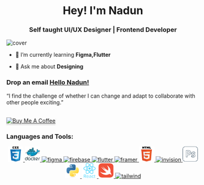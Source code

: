 <h1 align="center">Hey! I'm Nadun</h1>

<div style="font-family='sans-serif';">
<h3 align="center">Self taught UI/UX Designer | Frontend Developer</h3>
<img href="[https://drive.google.com/uc?export=view&id=1sZ-rMAcUAimTbIClPKVUF2MO0JJerNcV](https://doc-0g-7s-docs.googleusercontent.com/docs/securesc/l6fc5r4rjsv44d5f5hulaf2hcp539s79/mrf03c2phngo0j366be00l69tchuou1l/1703419050000/12876173334107249940/12876173334107249940/1sZ-rMAcUAimTbIClPKVUF2MO0JJerNcV?e=view&ax=AEqgLxnapOeoymMbop9_WNSFYj_vCGotrE-VGwuGUiqQuBi1n0o3l3v5xcMRuU21TtbWy14GwG9aV4n5s26CeE6eFfQY-9APMoMW7ePF_VIeh_1ybs0RxB_Si1N3lUd1zUev-__TWbjy99b1AtxIOVQLxuy0zsrY6fEVDN1SiDx2VXdT57lg4T6IYhAhCl6ioU2FTMX1BVfBk9Jwgu-vycnLqTfykhLbA5j6T9_zgCZvKzc6RqY0m8iPYsQuR-uEC6aNybMBiq6fff-bYHtshXSX89YRYxDGJuE61U3wcn_XT7hiuMBSDLzKIRO_oMBC2U-6-emASzzKByN9KBs89BRmo8k4Ahq-TXIPusmVN0Z5P6cXPDizoYpVuTJonn0_FYD40gaMX6gbnxaalM2cmCHpcC_X4SCbPqBD0gbGHzYK1YBNgf79zKMS3HMnRTQQ32YjMhnNhW5GRcRCY77bKKXvk0DFx4agNdElbfpbgCndCEw02zZOvVGpwCEgw5ufWP53u7i28_W3Ksnbwno9fryht4S5O8NgIAtrty77TVSb5QmOaDe-9Oj1zNcu2g64BoFHI8XWHyGEUQ0P4lNI3lrWfNtDIxVdwflZRjh7VLzEASvwFbfZiW_6BCCeLlQgMDZ6pFqrr7TFpCILm8s96RwahNYJhRDTsYIi5CWaNz4S_dMHQhjnMb3r8GTFAtnMhDOWWUl8K26abds_BVNCjwpJ5zMw_xpeKUeoa0Y6K48r5Tqi_KnTpN_mx6zAIFnEPdhYEKovm6LjGbsTrY0RE56yfn7hQdUn1bCkbh7_6_BONBQT2DniLE59YWbZvjruceUPtBXlPf3htAxnuJ1TBi-7kZz6NksqqawPKG8l7QCmG7A&uuid=ea7e3d4a-268c-410f-abda-6058c1439fd4&authuser=0)" alt="cover">

- 🌱 I’m currently learning **Figma,Flutter**

- 💬 Ask me about **Designing**

<h3 align="left"><a href="mailto:nadunkms@gmail.com" style="text-decoration:none;">Drop an email <u> Hello Nadun! </u></a></h3>
<p align="left">“I find the challenge of whether I can change and adapt to collaborate with other people exciting.”
</p>
<br>
<a href="https://www.buymeacoffee.com/nadun" target="_blank"><img src="https://www.buymeacoffee.com/assets/img/custom_images/yellow_img.png" alt="Buy Me A Coffee" style="height: 41px !important;width: 174px !important;box-shadow: 0px 3px 2px 0px rgba(190, 190, 190, 0.5) !important;-webkit-box-shadow: 0px 3px 2px 0px rgba(190, 190, 190, 0.5) !important;border:none !important;border-radius:0px  !important;" ></a>


<h3 align="left">Languages and Tools:</h3>
</div>
<p align="left"> <a href="https://www.w3schools.com/css/" target="_blank" rel="noreferrer">
  <div align="center">
<img src="https://raw.githubusercontent.com/devicons/devicon/master/icons/css3/css3-original-wordmark.svg" alt="css3" width="40" height="40"/> </a> <a href="https://www.docker.com/" target="_blank" rel="noreferrer"> <img src="https://raw.githubusercontent.com/devicons/devicon/master/icons/docker/docker-original-wordmark.svg" alt="docker" width="40" height="40"/> </a> <a href="https://www.figma.com/" target="_blank" rel="noreferrer"> <img src="https://www.vectorlogo.zone/logos/figma/figma-icon.svg" alt="figma" width="40" height="40"/> </a> <a href="https://firebase.google.com/" target="_blank" rel="noreferrer"> <img src="https://www.vectorlogo.zone/logos/firebase/firebase-icon.svg" alt="firebase" width="40" height="40"/> </a> <a href="https://flutter.dev" target="_blank" rel="noreferrer"> <img src="https://www.vectorlogo.zone/logos/flutterio/flutterio-icon.svg" alt="flutter" width="40" height="40"/> </a> <a href="https://www.framer.com/" target="_blank" rel="noreferrer"> <img src="https://www.vectorlogo.zone/logos/framer/framer-icon.svg" alt="framer" width="40" height="40"/> </a> <a href="https://www.w3.org/html/" target="_blank" rel="noreferrer"> <img src="https://raw.githubusercontent.com/devicons/devicon/master/icons/html5/html5-original-wordmark.svg" alt="html5" width="40" height="40"/> </a> <a href="https://www.invisionapp.com/" target="_blank" rel="noreferrer"> <img src="https://www.vectorlogo.zone/logos/invisionapp/invisionapp-icon.svg" alt="invision" width="40" height="40"/> </a> <a href="https://www.photoshop.com/en" target="_blank" rel="noreferrer"> <img src="https://raw.githubusercontent.com/devicons/devicon/master/icons/photoshop/photoshop-line.svg" alt="photoshop" width="40" height="40"/> </a> <a href="https://www.python.org" target="_blank" rel="noreferrer"> <img src="https://raw.githubusercontent.com/devicons/devicon/master/icons/python/python-original.svg" alt="python" width="40" height="40"/> </a> <a href="https://reactjs.org/" target="_blank" rel="noreferrer"> <img src="https://raw.githubusercontent.com/devicons/devicon/master/icons/react/react-original-wordmark.svg" alt="react" width="40" height="40"/> </a> <a href="https://developer.apple.com/swift/" target="_blank" rel="noreferrer"> <img src="https://raw.githubusercontent.com/devicons/devicon/master/icons/swift/swift-original.svg" alt="swift" width="40" height="40"/> </a> <a href="https://tailwindcss.com/" target="_blank" rel="noreferrer"> <img src="https://www.vectorlogo.zone/logos/tailwindcss/tailwindcss-icon.svg" alt="tailwind" width="40" height="40"/> </a> </p></div>

